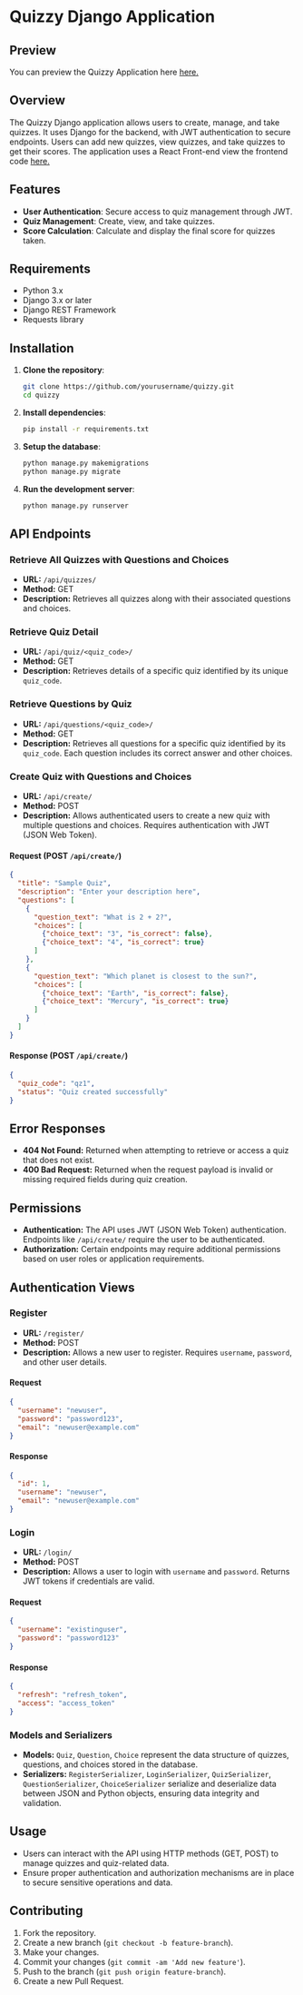 # Quizzy Django Application
## Preview
You can preview the Quizzy Application here <a href="https://quizzy-frontend-three.vercel.app/"> here. <a/>
## Overview

The Quizzy Django application allows users to create, manage, and take quizzes. It uses Django for the backend, with JWT authentication to secure endpoints. Users can add new quizzes, view quizzes, and take quizzes to get their scores.
The application uses a React Front-end view the frontend code <a href="https://github.com/fred-maina/QuizzyFrontend">here.</a>
## Features

- **User Authentication**: Secure access to quiz management through JWT.
- **Quiz Management**: Create, view, and take quizzes.
- **Score Calculation**: Calculate and display the final score for quizzes taken.

## Requirements

- Python 3.x
- Django 3.x or later
- Django REST Framework
- Requests library

## Installation

1. **Clone the repository**:
   ```sh
   git clone https://github.com/yourusername/quizzy.git
   cd quizzy
   ```

2. **Install dependencies**:
   ```sh
   pip install -r requirements.txt
   ```

3. **Setup the database**:
   ```sh
   python manage.py makemigrations
   python manage.py migrate
   ```

4. **Run the development server**:
   ```sh
   python manage.py runserver
   ```

## API Endpoints

### Retrieve All Quizzes with Questions and Choices

- **URL:** `/api/quizzes/`
- **Method:** GET
- **Description:** Retrieves all quizzes along with their associated questions and choices.

### Retrieve Quiz Detail

- **URL:** `/api/quiz/<quiz_code>/`
- **Method:** GET
- **Description:** Retrieves details of a specific quiz identified by its unique `quiz_code`.

### Retrieve Questions by Quiz

- **URL:** `/api/questions/<quiz_code>/`
- **Method:** GET
- **Description:** Retrieves all questions for a specific quiz identified by its `quiz_code`. Each question includes its correct answer and other choices.

### Create Quiz with Questions and Choices

- **URL:** `/api/create/`
- **Method:** POST
- **Description:** Allows authenticated users to create a new quiz with multiple questions and choices. Requires authentication with JWT (JSON Web Token).

#### Request (POST `/api/create/`)

```json
{
  "title": "Sample Quiz",
  "description": "Enter your description here",
  "questions": [
    {
      "question_text": "What is 2 + 2?",
      "choices": [
        {"choice_text": "3", "is_correct": false},
        {"choice_text": "4", "is_correct": true}
      ]
    },
    {
      "question_text": "Which planet is closest to the sun?",
      "choices": [
        {"choice_text": "Earth", "is_correct": false},
        {"choice_text": "Mercury", "is_correct": true}
      ]
    }
  ]
}
```

#### Response (POST `/api/create/`)

```json
{
  "quiz_code": "qz1",
  "status": "Quiz created successfully"
}
```

## Error Responses

- **404 Not Found:** Returned when attempting to retrieve or access a quiz that does not exist.
- **400 Bad Request:** Returned when the request payload is invalid or missing required fields during quiz creation.

## Permissions

- **Authentication:** The API uses JWT (JSON Web Token) authentication. Endpoints like `/api/create/` require the user to be authenticated.
- **Authorization:** Certain endpoints may require additional permissions based on user roles or application requirements.

## Authentication Views

### Register

- **URL:** `/register/`
- **Method:** POST
- **Description:** Allows a new user to register. Requires `username`, `password`, and other user details.

#### Request

```json
{
  "username": "newuser",
  "password": "password123",
  "email": "newuser@example.com"
}
```

#### Response

```json
{
  "id": 1,
  "username": "newuser",
  "email": "newuser@example.com"
}
```

### Login

- **URL:** `/login/`
- **Method:** POST
- **Description:** Allows a user to login with `username` and `password`. Returns JWT tokens if credentials are valid.

#### Request

```json
{
  "username": "existinguser",
  "password": "password123"
}
```

#### Response

```json
{
  "refresh": "refresh_token",
  "access": "access_token"
}
```

### Models and Serializers

- **Models:** `Quiz`, `Question`, `Choice` represent the data structure of quizzes, questions, and choices stored in the database.
- **Serializers:** `RegisterSerializer`, `LoginSerializer`, `QuizSerializer`, `QuestionSerializer`, `ChoiceSerializer` serialize and deserialize data between JSON and Python objects, ensuring data integrity and validation.

## Usage

- Users can interact with the API using HTTP methods (GET, POST) to manage quizzes and quiz-related data.
- Ensure proper authentication and authorization mechanisms are in place to secure sensitive operations and data.

## Contributing

1. Fork the repository.
2. Create a new branch (`git checkout -b feature-branch`).
3. Make your changes.
4. Commit your changes (`git commit -am 'Add new feature'`).
5. Push to the branch (`git push origin feature-branch`).
6. Create a new Pull Request.
